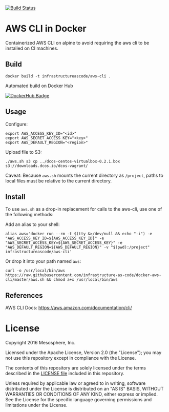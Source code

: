 [![Build Status](https://travis-ci.org/infrastructure-as-code/docker-aws-cli.svg?branch=master)](https://travis-ci.org/infrastructure-as-code/docker-aws-cli)

# AWS CLI in Docker

Containerized AWS CLI on alpine to avoid requiring the aws cli to be installed on CI machines.

## Build

```
docker build -t infrastructureascode/aws-cli .
```

Automated build on Docker Hub

[![DockerHub Badge](http://dockeri.co/image/infrastructureascode/aws-cli)](https://hub.docker.com/r/infrastructureascode/aws-cli/)

## Usage

Configure:

```
export AWS_ACCESS_KEY_ID="<id>"
export AWS_SECRET_ACCESS_KEY="<key>"
export AWS_DEFAULT_REGION="<region>"
```

Upload file to S3:

```
./aws.sh s3 cp ../dcos-centos-virtualbox-0.2.1.box s3://downloads.dcos.io/dcos-vagrant/
```

Caveat: Because `aws.sh` mounts the current directory as `/project`, paths to local files must be relative to the current directory.

## Install

To use `aws.sh` as a drop-in replacement for calls to the aws-cli, use one of the following methods:

Add an alias to your shell:

```
alias aws='docker run --rm -t $(tty &>/dev/null && echo "-i") -e "AWS_ACCESS_KEY_ID=${AWS_ACCESS_KEY_ID}" -e "AWS_SECRET_ACCESS_KEY=${AWS_SECRET_ACCESS_KEY}" -e "AWS_DEFAULT_REGION=${AWS_DEFAULT_REGION}" -v "$(pwd):/project" infrastructureascode/aws-cli'
```

Or drop it into your path named `aws`:

```
curl -o /usr/local/bin/aws https://raw.githubusercontent.com/infrastructure-as-code/docker-aws-cli/master/aws.sh && chmod a+x /usr/local/bin/aws
```

## References

AWS CLI Docs: https://aws.amazon.com/documentation/cli/


# License

Copyright 2016 Mesosphere, Inc.

Licensed under the Apache License, Version 2.0 (the "License");
you may not use this repository except in compliance with the License.

The contents of this repository are solely licensed under the terms described in the [LICENSE file](./LICENSE) included in this repository.

Unless required by applicable law or agreed to in writing, software
distributed under the License is distributed on an "AS IS" BASIS,
WITHOUT WARRANTIES OR CONDITIONS OF ANY KIND, either express or implied.
See the License for the specific language governing permissions and
limitations under the License.
